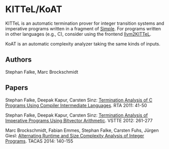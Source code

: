 # KITTeL/KoAT

KITTeL is an automatic termination prover for integer transition
systems and imperative programs written in a fragment of
[Simple](http://pop-art.inrialpes.fr/people/bjeannet/bjeannet-forge/interproc/manual_syntax.html).
For programs written in other languages (e.g., C), consider using the
frontend [llvm2KITTeL](https://github.com/s-falke/llvm2kittel).

KoAT is an automatic complexity analyzer taking the same kinds of inputs.

## Authors

Stephan Falke, Marc Brockschmidt

## Papers

Stephan Falke, Deepak Kapur, Carsten Sinz:
[Termination Analysis of C Programs Using Compiler Intermediate Languages](http://dx.doi.org/10.4230/LIPIcs.RTA.2011.41).
RTA 2011: 41-50

Stephan Falke, Deepak Kapur, Carsten Sinz:
[Termination Analysis of Imperative Programs Using Bitvector Arithmetic](http://dx.doi.org/10.1007/978-3-642-27705-4_21).
VSTTE 2012: 261-277

Marc Brockschmidt, Fabian Emmes, Stephan Falke, Carsten Fuhs, J&uuml;rgen Giesl:
[Alternating Runtime and Size Complexity Analysis of Integer Programs](http://dx.doi.org/10.1007/978-3-642-54862-8_10).
TACAS 2014: 140-155
